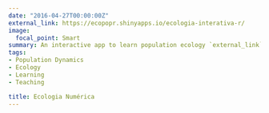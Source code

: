 ```yaml
---
date: "2016-04-27T00:00:00Z"
external_link: https://ecopopr.shinyapps.io/ecologia-interativa-r/
image:
  focal_point: Smart
summary: An interactive app to learn population ecology `external_link`. [**PORTUGUESE ONLY**]
tags:
- Population Dynamics 
- Ecology
- Learning
- Teaching

title: Ecologia Numérica 
---
```

